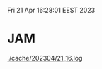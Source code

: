Fri 21 Apr 16:28:01 EEST 2023
# JAM
<a href='./cache/202304/21_16.log'>./cache/202304/21_16.log</a>
